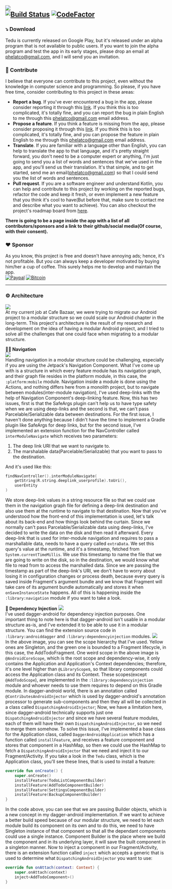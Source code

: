 <img src="https://raw.githubusercontent.com/PHELAT/Tedu/master/asset/Tedu.png"/></br>
[![Build Status](https://travis-ci.org/PHELAT/Tedu.svg?branch=master)](https://travis-ci.org/PHELAT/Tedu)
[![CodeFactor](https://www.codefactor.io/repository/github/phelat/tedu/badge)](https://www.codefactor.io/repository/github/phelat/tedu)  
-
### ⤵️ Download
Tedu is currently released on Google Play, but it's released under an alpha program that is not available to public users. If you want to join the alpha program and test the app in its early stages, please drop an email at [phelatco@gmail.com](mailto:phelatco@gmail.com), and I will send you an invitation.
### 🤝 Contribute
I believe that everyone can contribute to this project, even without the knowledge in computer science and programming. So please, if you have free time, consider contributing to this project in these areas:
- **Report a bug**. If you've ever encountered a bug in the app, please consider reporting it through this [link](https://github.com/PHELAT/Tedu/issues/new?assignees=&labels=bug&template=bug_report.md&title=). If you think this is too complicated, it's totally fine, and you can report the bug in plain English to me through this [phelatco@gmail.com](mailto:phelatco@gmail.com) email address.
- **Propose a feature**. If you think a feature is missing from the app, please consider proposing it through this [link](https://github.com/PHELAT/Tedu/issues/new?assignees=&labels=enhancement&template=feature_request.md&title=). If you think this is too complicated, it's totally fine, and you can propose the feature in plain English to me through this [phelatco@gmail.com](mailto:phelatco@gmail.com) email address.
- **Translate**. If you are familiar with a language other than English, you can help to translate the app to that language, and it's pretty straight forward, you don't need to be a computer expert or anything, I'm just going to send you a list of words and sentences that we've used in the app, and you'll send us their translation. It's that simple, and to get started, send me an email([phelatco@gmail.com](mailto:phelatco@gmail.com)) so that I could send you the list of words and sentences.
- **Pull request**. If you are a software engineer and understand Kotlin, you can help and contribute to this project by working on the reported bugs, refactor the code and keep it fresh, or even implement a new feature that you think it's cool to have(But before that, make sure to contact me and describe what you want to achieve). You can also checkout the project's roadmap board from [here](https://github.com/PHELAT/Tedu/projects/1).  

**There is going to be a page inside the app with a list of all contributors/sponsors and a link to their github/social media(Of course, with their consent).**
### ❤️ Sponsor
As you know, this project is free and doesn't have annoying ads; hence, it's not profitable. But you can always keep a developer motivated by buying him/her a cup of coffee. This surely helps me to develop and maintain the app.  
[![Paypal](https://raw.githubusercontent.com/PHELAT/Tedu/master/asset/paypal.png)](https://paypal.me/mahdinouri)
[![Bitcoin](https://raw.githubusercontent.com/PHELAT/Tedu/master/asset/bitcoin.png)](https://blockchair.com/bitcoin/address/169d2AG9y8CLzqfDXar4xN7euhwGhVXEkL)

---
### ⚙️ Architecture
<img src="https://raw.githubusercontent.com/PHELAT/Tedu/master/asset/tedu_hierarchy.png"/></br>
At my current job at Cafe Bazaar, we were trying to migrate our Android project to a modular structure so we could scale our Android chapter in the long-term. This project's architecture is the result of my research and development on the idea of having a modular Android project, and I tried to solve all the challenges that one could face when migrating to a modular structure.

**📱📲 Navigation**  
<img src="https://raw.githubusercontent.com/PHELAT/Tedu/master/asset/tedu_navigation.png"/></br>
Handling navigation in a modular structure could be challenging, especially if you are using the Jetpack's Navigation Component. What I've come up with is a structure in which every feature module has its navigation graph, and their graph file resides in the platform module, in this case, the `:platform:mobile` module. Navigation inside a module is done using the Actions, and nothing differs here from a monolith project, but to navigate between modules(inter-module navigation), I've used deep-links with the help of Navigation Component's deep-linking feature. Now, this has two issues, first is that the SafeArgs plugin can't help us to have type safety when we are using deep-links and the second is that, we can't pass Parcelable/Serializable data between destinations. For the first issue, I haven't done anything because I didn't have the time to implement a Gradle plugin like SafeArgs for deep links, but for the second issue, I've implemented an extension function for the NavController called `interModuleNavigate` which receives two parameters:
1. The deep link URI that we want to navigate to.
2. The marshalable data(Parcelable/Serializable) that you want to pass to the destination.

And it's used like this:
```kotlin
findNavController().interModuleNavigate(
    getString(R.string.deeplink_userprofile).toUri(),
    userEntity
)
```
We store deep-link values in a string resource file so that we could use them in the navigation graph file for defining a deep-link destination and also use them at the runtime to navigate to that destination. Now that you've understood how the front-end of this implementation is used, let's talk about its back-end and how things look behind the curtain. Since we normally can't pass Parcelable/Serializable data using deep-links, I've decided to write the data on the disk and then read it afterward. Every deep-link that is used for inter-module navigation and requires to pass a marshallable data, needs to have a query called `extraData`. We set this query's value at the runtime, and it's a timestamp, fetched from `System.currentTimeMillis`. We use this timestamp to name the file that we are going to write on the disk, so in the destination, we would know what file to read from to access the marshalled data. Since we are passing the timestamp as part of the deep-link's URI, we don't have to worry about losing it in configuration changes or process death, because every query is saved inside Fragment's argument bundle and we know that Fragment will take care of its argument bundle automatically and stores it when `onSaveInstanceState` happens. All of this is happening inside the `:library:navigation` module if you want to take a look.

**💉 Dependency Injection**
<img src="https://raw.githubusercontent.com/PHELAT/Tedu/master/asset/tedu_dagger.jpg"/></br>
I've used dagger-android for dependency injection purposes. One important thing to note here is that dagger-android isn't usable in a modular structure as-is, and I've extended it to be able to use it in a modular structure. You can find the extension source code in `:library:androiddagger` and `:library:dependencyinjection` modules.
<img src="https://raw.githubusercontent.com/PHELAT/Tedu/master/asset/tedu_scope.jpg"/></br>
In the above image, you can see the scope hierarchy that I've used. Yellow ones are Singleton, and the green one is bounded to a Fragment lifecycle, in this case, the AddTodoFragment. One weird scope in the above image is `@AndroidCoreScope`, which is the root scope and dependency-wise, it only contains the Application and Application's Context dependencies; therefore, it's one level higher than `@LibraryScope`s, so that library components could access the Application class and its Context. These scopes(except `@AddTodoScope`), are implemented in the `:library:dependencyinjection` module and whoever needs to use them requires to depend on this Gradle module. In dagger-android world, there is an annotation called `@ContributesAndroidInjector` which is used by dagger-android's annotation processor to generate sub-components and then they all will be collected in a class called `DispatchingAndroidInjector`; Now, we have a limitation here, since dagger-android technically supports just one `DispatchingAndroidInjector` and since we have several feature modules, each of them will have their own `DispatchingAndroidInjector`, so we need to merge them somehow. To solve this issue, I've implemented a base class for the Application class, called `DaggerAndroidApplication` which has a function called `installFeature`, and receives a feature component and stores that component in a HashMap, so then we could use the HashMap to fetch a `DispatchingAndroidInjector` that we need and inject it to our Fragment/Activity. If you take a look in the `Tedu` class, which is the Application class, you'll see these lines, that is used to install a feature:
```kotlin
override fun onCreate() {
    super.onCreate()
    installFeature(TodoListComponentBuilder)
    installFeature(AddTodoComponentBuilder)
    installFeature(SettingsComponentBuilder)
    installFeature(BackupComponentBuilder)
}
```
In the code above, you can see that we are passing Builder objects, which is a new concept in my dagger-android implementation. If we want to achieve a better build speed because of our modular structure, we need to let each module build its component on its own and to do this, we need to have Singleton instance of that component so that all the dependant components could use a single instance. Component Builder is the place where we build the component and in its underlying layer, it will save the built component in a singleton manner. Now to inject a component in our Fragment/Activity, there is an extension function called `inject` which accepts a generic that is used to determine what `DispatchingAndroidInjector` you want to use:
```kotlin
override fun onAttach(context: Context) {
    super.onAttach(context)
    inject<AddTodoComponent>()
}
```
